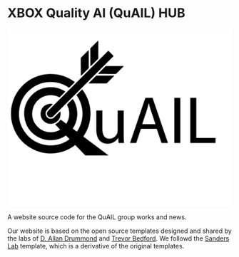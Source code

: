 # XBOX Quality AI (QuAIL) HUB
![Alt text](images/QuAIL_Logo.png)

A website source code for the QuAIL group works and news.

Our website is based on the open source templates designed and shared by the labs of [D. Allan Drummond](http://www.allanlab.org/aboutwebsite.html) and [Trevor Bedford](http://bedford.io/misc/about/). We followd the [Sanders Lab](https://github.com/sanderslab/sanderslab.github.io) template, which is a derivative of the original templates. 
